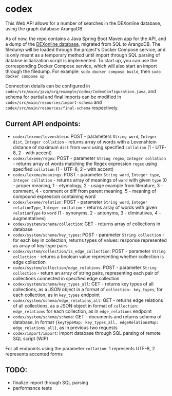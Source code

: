 # codex
This Web API allows for a number of searches in the DEXonline database, using the graph database ArangoDB.

As of now, the repo contains a Java Spring Boot Maven app for the API, and a dump of the [DEXonline database](https://github.com/dexonline/dexonline/wiki/Database-Schema), migrated from SQL to ArangoDB. The filedump will be loaded through the project's Docker Compose service, and is only meant as a temporary method until import through SQL parsing of databse initialization script is implemented.
To start up, you can use the corresponding Docker Compose service, which will also start an import through the filedump. For example: `sudo docker compose build`, then `sudo docker compose up`

Connection details can be configured in `codex/src/main/java/org/example/codex/CodexConfiguration.java`, and schema for partial and final imports can be modified in `codex/src/main/resources/import-schema` and `codex/src/main/resources/final-schema` respectively.
## Current API endpoints:
* `codex/lexeme/levenshtein`: POST - parameters `String word`, `Integer dist`, `Integer collation` - returns array of words with a Levenshtein distance of maximum `dist` from `word` using specified `collation` (1 - UTF-8, 2 - with accent)
* `codex/lexeme/regex`: POST - parameter `String regex`, `Integer collation` - returns array of words matching the Regex expression `regex` using specified `collation` (1 - UTF-8, 2 - with accent)
* `codex/lexeme/meanings`: POST - parameter `String word`, `Integer type`, `Integer collation` - returns array of meanings of `word` with given `type` (0 - proper meaning, 1 - etymology, 2 - usage example from literature, 3 - comment, 4 - comment or diff from parent meaning, 5 - meaning of compound expression containing word
* `codex/lexeme/relation`: POST - parameter `String word`, `Integer relationType`, `Integer collation` - returns array of words with given `relationType` to `word` (1 - synonyms, 2 - antonyms, 3 - diminutives, 4 - augmentatives)
* `codex/system/schema/collection`: GET - returns array of collections in database
* `codex/system/schema/key_types`: POST - parameter `String collection` - for each key in collection, returns types of values: response represented as array of key-type pairs
* `codex/system/collection/is_edge_collection`: POST - parameter `String collection` - returns a boolean value representing whether collection is edge collection
* `codex/system/collection/edge_relations`: POST - parameter `String collection` - return an array of string pairs, representing each pair of collections connected in specified edge collection
* `codex/system/schema/key_types_all`: GET - returns key types of all collections, as a JSON object in a format of `collection: key_types`, for each collection, as in `key_types` endpoint
* `codex/system/schema/edge_relations_all`: GET - returns edge relations of all collections, as a JSON object in format of `collection: edge_relations` for each collection, as in `edge_relations` endpoint
* `codex/system/schema/schema`: GET - documents and returns schema of database, in format `{keyTypeMap: key_types_all, edgeRelationsMap: edge_relations_all}`, as in previous two requests
* `codex/import/import`: import database through SQL parsing of remote SQL script (WIP)

For all endpoints using the parameter `collation`: 1 represents UTF-8, 2 represents accented forms
## TODO:
* finalize import through SQL parsing
* performance tests

